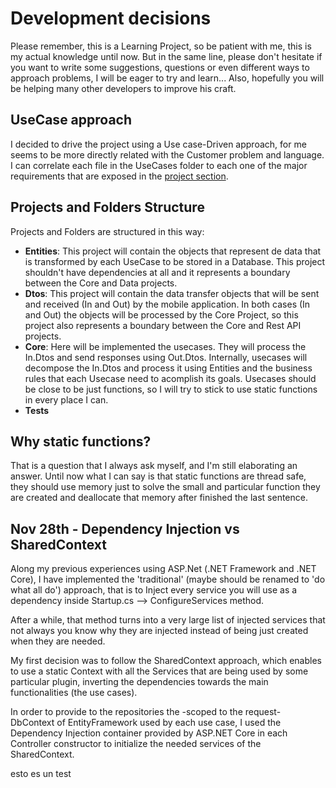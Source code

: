 # Development decisions

Please remember, this is a Learning Project, so be patient with me, this is my actual knowledge until now. But in the same line, please don't hesitate if you want to write some suggestions, questions or even different ways to approach problems, I will be eager to try and learn...
Also, hopefully you will be helping many other developers to improve his craft.

## UseCase approach
I decided to drive the project using a Use case-Driven approach, for me seems to be more directly related with the Customer problem and language. I can correlate each file in the UseCases folder to each one of the major requirements that are exposed in the [project section](https://github.com/manuelvalenzuela/safeville/projects/1 "SafeVille Github Project").

## Projects and Folders Structure
Projects and Folders are structured in this way:
- **Entities**: This project will contain the objects that represent de data that is transformed by each UseCase to be stored in a Database. This project shouldn't have dependencies at all and it represents a boundary between the Core and Data projects.
- **Dtos**: This project will contain the data transfer objects that will be sent and received (In and Out) by the mobile application. In both cases (In and Out) the objects will be processed by the Core Project, so this project also represents a boundary between the Core and Rest API projects.
- **Core**: Here will be implemented the usecases. They will process the In.Dtos and send responses using Out.Dtos. Internally, usecases will decompose the In.Dtos and process it using Entities and the business rules that each Usecase need to acomplish its goals. Usecases should be close to be just functions, so I will try to stick to use static functions in every place I can.
- **Tests**

## Why static functions?
That is a question that I always ask myself, and I'm still elaborating an answer. Until now what I can say is that static functions are thread safe, they should use memory just to solve the small and particular function they are created and deallocate that memory after finished the last sentence.

## Nov 28th - Dependency Injection vs SharedContext
Along my previous experiences using ASP.Net (.NET Framework and .NET Core), I have implemented the 'traditional' (maybe should be renamed to 'do what all do') approach, that is to Inject every service you will use as a dependency inside Startup.cs --> ConfigureServices method.

After a while, that method turns into a very large list of injected services that not always you know why they are injected instead of being just created when they are needed.

My first decision was to follow the SharedContext approach, which enables to use a static Context with all the Services that are being used by some particular plugin, inverting the dependencies towards the main functionalities (the use cases).

In order to provide to the repositories the -scoped to the request- DbContext of EntityFramework used by each use case, I used the Dependency Injection container provided by ASP.NET Core in each Controller constructor to initialize the needed services of the SharedContext.


esto es un test